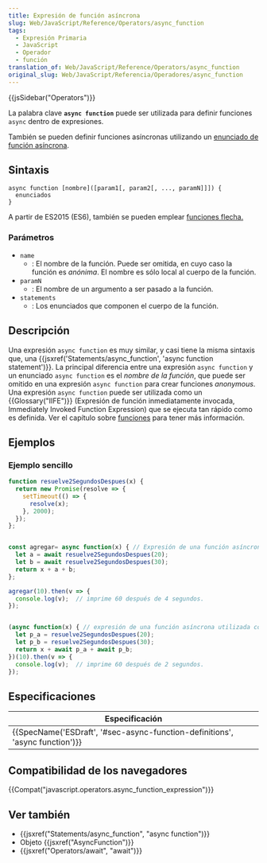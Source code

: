 ```yaml
---
title: Expresión de función asíncrona
slug: Web/JavaScript/Reference/Operators/async_function
tags:
  - Expresión Primaria
  - JavaScript
  - Operador
  - función
translation_of: Web/JavaScript/Reference/Operators/async_function
original_slug: Web/JavaScript/Referencia/Operadores/async_function
---
```


{{jsSidebar("Operators")}}

La palabra clave **`async function`** puede ser utilizada para definir funciones `async` dentro de expresiones.

También se pueden definir funciones asíncronas utilizando un [enunciado de función asíncrona](/es/docs/Web/JavaScript/Reference/Statements/async_function).

## Sintaxis

```
async function [nombre]([param1[, param2[, ..., paramN]]]) {
  enunciados
}
```

A partir de ES2015 (ES6), también se pueden emplear [funciones flecha.](/es/docs/Web/JavaScript/Reference/Functions/Arrow_functions)

### Parámetros

- `name`
  - : El nombre de la función. Puede ser omitida, en cuyo caso la función es _anónima_. El nombre es sólo local al cuerpo de la función.
- `paramN`
  - : El nombre de un argumento a ser pasado a la función.
- `statements`
  - : Los enunciados que componen el cuerpo de la función.

## Descripción

Una expresión `async function` es muy similar, y casi tiene la misma sintaxis que, una {{jsxref('Statements/async_function', 'async function statement')}}. La principal diferencia entre una expresión `async function` y un enunciado `async function` es el _nombre de la función_, que puede ser omitido en una expresión `async function` para crear funciones _anonymous_. Una expresión `async function` puede ser utilizada como un {{Glossary("IIFE")}} (Expresión de función inmediatamente invocada, Immediately Invoked Function Expression) que se ejecuta tan rápido como es definida. Ver el capítulo sobre [funciones](/es/docs/Web/JavaScript/Reference/Functions) para tener más información.

## Ejemplos

### Ejemplo sencillo

```js
function resuelve2SegundosDespues(x) {
  return new Promise(resolve => {
    setTimeout(() => {
      resolve(x);
    }, 2000);
  });
};


const agregar= async function(x) { // Expresión de una función asíncrona asignada a una variable
  let a = await resuelve2SegundosDespues(20);
  let b = await resuelve2SegundosDespues(30);
  return x + a + b;
};

agregar(10).then(v => {
  console.log(v);  // imprime 60 después de 4 segundos.
});


(async function(x) { // expresión de una función asíncrona utilizada como una IIFE
  let p_a = resuelve2SegundosDespues(20);
  let p_b = resuelve2SegundosDespues(30);
  return x + await p_a + await p_b;
})(10).then(v => {
  console.log(v);  // imprime 60 después de 2 segundos.
});
```

## Especificaciones

| Especificación                                                                                       |
| ---------------------------------------------------------------------------------------------------- |
| {{SpecName('ESDraft', '#sec-async-function-definitions', 'async function')}} |

## Compatibilidad de los navegadores

{{Compat("javascript.operators.async_function_expression")}}

## Ver también

- {{jsxref("Statements/async_function", "async function")}}
- Objeto {{jsxref("AsyncFunction")}}
- {{jsxref("Operators/await", "await")}}
